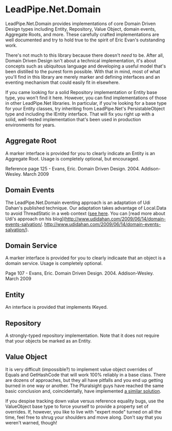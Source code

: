 # LeadPipe.Net.Domain

LeadPipe.Net.Domain provides implementations of core Domain Driven Design types including Entity, Repository, Value Object, domain events, Aggregate Roots, and more. These carefully crafted implementations are well documented and try to hold true to the spirit of Eric Evan's outstanding work.

There's not much to this library because there doesn't *need* to be. After all, Domain Driven Design isn't about a technical implementation, it's about concepts such as ubiquitous language and developing a useful model that's been distilled to the purest form possible. With that in mind, most of what you'll find in this library are merely marker and defining interfaces and an eventing mechanism that could easily fit in elsewhere.

If you came looking for a solid Repository implementation or Entity base type, you won't find it here. However, you can find implementations of those in other LeadPipe.Net libraries. In particular, if you're looking for a base type for your Entity classes, try inheriting from LeadPipe.Net's PersistableObject type and including the IEntity interface. That will fix you right up with a solid, well-tested implementation that's been used in production environments for years.

## Aggregate Root

A marker interface is provided for you to clearly indicate an Entity is an Aggregate Root. Usage is completely optional, but encouraged.

Reference page 125 - Evans, Eric. Domain Driven Design. 2004. Addison-Wesley. March 2009

## Domain Events

The LeadPipe.Net.Domain eventing approach is an adaptation of Udi Dahan's published technique. Our adaptation takes advantage of Local.Data to avoid ThreadStatic in a web context ([see here](http://www.hanselman.com/blog/ATaleOfTwoTechniquesTheThreadStaticAttributeAndSystemWebHttpContextCurrentItems.aspx). You can [read more about Udi's approach on his blog](http://www.udidahan.com/2009/06/14/domain-events-salvation/.
http://www.udidahan.com/2009/06/14/domain-events-salvation/).

## Domain Service

A marker interface is provided for you to clearly indicaate that an object is a domain service. Usage is completely optional.

Page 107 - Evans, Eric. Domain Driven Design. 2004. Addison-Wesley. March 2009

## Entity

An interface is provided that implements IKeyed.

## Repository

A strongly-typed repository implementation. Note that it does not require that your objects be marked as an Entity.

## Value Object

It is very difficult (impossible?) to implement value object overrides of Equals and GetHashCode that will work 100% reliably in a base class. There are dozens of approaches, but they all have pitfalls and you end up getting burned in one way or another. The Pluralsight guys have reached the same basic conclusion and, coincidentally, have implemented [a similar solution](http://blog.pluralsight.com/2012/01/21/domain-driven-design-in-c-equals-and-gethashcode-part-1/).

If you despise tracking down value versus reference equality bugs, use the ValueObject base type to force yourself to provide a property set of overrides. If, however, you like to live with "expert mode" turned on all the time, feel free to shrug your shoulders and move along. Don't say that you weren't warned, though!
